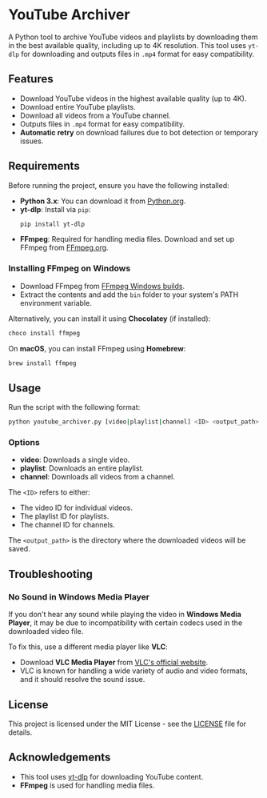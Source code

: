 # YouTube Archiver

A Python tool to archive YouTube videos and playlists by downloading them in the best available quality, including up to 4K resolution. This tool uses `yt-dlp` for downloading and outputs files in `.mp4` format for easy compatibility.

## Features

- Download YouTube videos in the highest available quality (up to 4K).
- Download entire YouTube playlists.
- Download all videos from a YouTube channel.
- Outputs files in `.mp4` format for easy compatibility.
- **Automatic retry** on download failures due to bot detection or temporary issues.

## Requirements

Before running the project, ensure you have the following installed:

- **Python 3.x**: You can download it from [Python.org](https://www.python.org/).
- **yt-dlp**: Install via `pip`:
  ```bash
  pip install yt-dlp
  ```
- **FFmpeg**: Required for handling media files. Download and set up FFmpeg from [FFmpeg.org](https://ffmpeg.org/download.html).

### Installing FFmpeg on Windows

- Download FFmpeg from [FFmpeg Windows builds](https://ffmpeg.org/download.html#build-windows).
- Extract the contents and add the `bin` folder to your system's PATH environment variable.

Alternatively, you can install it using **Chocolatey** (if installed):

```bash
choco install ffmpeg
```

On **macOS**, you can install FFmpeg using **Homebrew**:

```bash
brew install ffmpeg
```

## Usage

Run the script with the following format:

```bash
python youtube_archiver.py [video|playlist|channel] <ID> <output_path>
```

### Options

- **video**: Downloads a single video.
- **playlist**: Downloads an entire playlist.
- **channel**: Downloads all videos from a channel.

The `<ID>` refers to either:

- The video ID for individual videos.
- The playlist ID for playlists.
- The channel ID for channels.

The `<output_path>` is the directory where the downloaded videos will be saved.

## Troubleshooting

### No Sound in Windows Media Player

If you don't hear any sound while playing the video in **Windows Media Player**, it may be due to incompatibility with certain codecs used in the downloaded video file.

To fix this, use a different media player like **VLC**:

- Download **VLC Media Player** from [VLC's official website](https://www.videolan.org/vlc/).
- VLC is known for handling a wide variety of audio and video formats, and it should resolve the sound issue.

## License

This project is licensed under the MIT License - see the [LICENSE](LICENSE) file for details.

## Acknowledgements

- This tool uses [yt-dlp](https://github.com/yt-dlp/yt-dlp) for downloading YouTube content.
- **FFmpeg** is used for handling media files.
